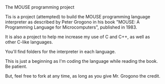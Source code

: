 The MOUSE programming project

Tis is a project (attempted) to build the MOUSE programming language interpreter 
as described by Peter Grogono in his book "MOUSE: A Programming Language for Microcomputers", 
published in 1983.

It is also a project to help me increase my use of C and C++, as well as other C-like 
languages.  

You'll find folders for the interpreter in each language.

This is just a beginning as I'm coding the language while reading the book.  Be patient.

But, feel free to fork at any time, as long as you give Mr. Grogono the credit.
